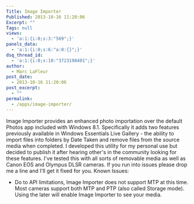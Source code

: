 ```yaml
---
Title: Image Importer
Published: 2013-10-16 11:20:06
Excerpt: ""
Tags: null
views:
  - 'a:1:{i:0;s:3:"569";}'
panels_data:
  - 'a:1:{i:0;s:6:"a:0:{}";}'
dsq_thread_id:
  - 'a:1:{i:0;s:10:"3723198401";}'
author:
  - Marc LaFleur
post_date:
  - 2013-10-16 11:20:06
post_excerpt:
  - ""
permalink:
  - /apps/image-importer/
---
```

Image Importer provides an enhanced photo importation over the default Photos app included with Windows 8.1. Specifically it adds two features previously available in Windows Essentials Live Gallery - the ability to import files into folders by Date Taken and remove files from the source media when completed. I developed this utility for my personal use but decided to publish it after hearing other's in the community looking for these features. I've tested this with all sorts of removable media as well as Canon EOS and Olympus DLSR cameras. If you run into issues please drop me a line and I'll get it fixed for you. Known Issues:

<ul>
    <li>Do to API limitations, Image Importer does not support MTP at this time. Most cameras support both MTP and PTP (also called Storage mode). Using the later will enable Image Importer to see your media.</li>
</ul>

<img class="ngg_displayed_gallery mceItem aligncenter" src="http://massivescale.azurewebsites.net/nextgen-attach_to_post/preview/id--1436" alt="" />
